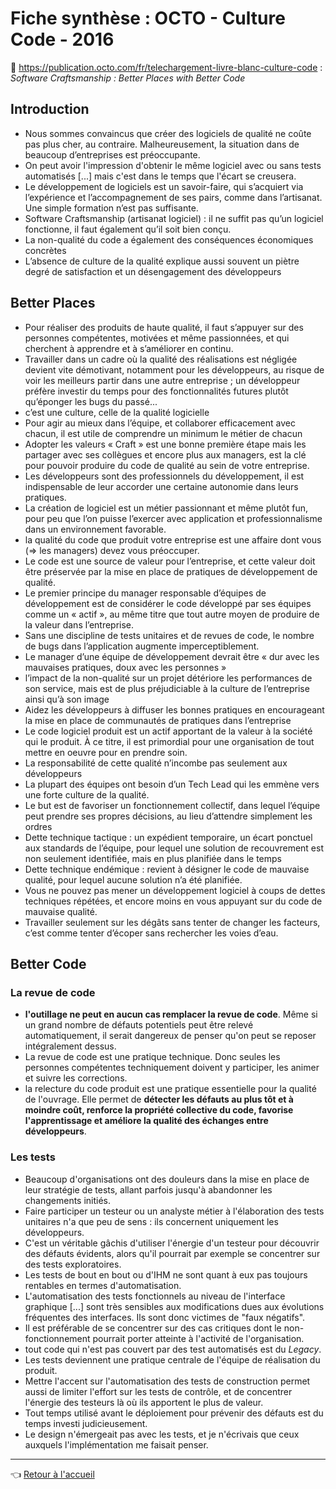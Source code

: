 # Fiche synthèse : OCTO - Culture Code - 2016

:link: <https://publication.octo.com/fr/telechargement-livre-blanc-culture-code> : _Software Craftsmanship : Better Places with Better Code_

## Introduction

- Nous sommes convaincus que créer des logiciels de qualité ne coûte pas plus cher, au contraire. Malheureusement, la situation dans de beaucoup d’entreprises est préoccupante.
- On peut avoir l'impression d'obtenir le même logiciel avec ou sans tests automatisés [...] mais c'est dans le temps que l'écart se creusera.
- Le développement de logiciels est un savoir-faire, qui s’acquiert via l’expérience et l’accompagnement de ses pairs, comme dans l’artisanat. Une simple formation n’est pas suffisante.
- Software Craftsmanship (artisanat logiciel) : il ne suffit pas qu’un logiciel fonctionne, il faut également qu’il soit bien conçu.
- La non-qualité du code a également des conséquences économiques concrètes
- L’absence de culture de la qualité explique aussi souvent un piètre degré de satisfaction et un désengagement des développeurs

## Better Places

- Pour réaliser des produits de haute qualité, il faut s’appuyer sur des personnes compétentes, motivées et même passionnées, et qui cherchent à apprendre et à s’améliorer en continu.
- Travailler dans un cadre où la qualité des réalisations est négligée devient vite démotivant, notamment pour les développeurs, au risque de voir les meilleurs partir dans une autre entreprise ; un développeur préfère investir du temps pour des fonctionnalités futures plutôt qu’éponger les bugs du passé...
- c’est une culture, celle de la qualité logicielle
- Pour agir au mieux dans l’équipe, et collaborer efficacement avec chacun, il est utile de comprendre un minimum le métier de chacun
- Adopter les valeurs « Craft » est une bonne première étape mais les partager avec ses collègues et encore plus aux managers, est la clé pour pouvoir produire du code de qualité au sein de votre entreprise.
- Les développeurs sont des professionnels du développement, il est indispensable de leur accorder une certaine autonomie dans leurs pratiques.
- La création de logiciel est un métier passionnant et même plutôt fun, pour peu que l’on puisse l’exercer avec application et professionnalisme dans un environnement favorable.
- la qualité du code que produit votre entreprise est une affaire dont vous (=> les managers) devez vous préoccuper.
- Le code est une source de valeur pour l’entreprise, et cette valeur doit être préservée par la mise en place de pratiques de développement de qualité.
- Le premier principe du manager responsable d’équipes de développement est de considérer le code développé par ses équipes comme un « actif », au même titre que tout autre moyen de produire de la valeur dans l’entreprise.
- Sans une discipline de tests unitaires et de revues de code, le nombre de bugs dans l’application augmente imperceptiblement.
- Le manager d’une équipe de développement devrait être « dur avec les mauvaises pratiques, doux avec les personnes »
- l’impact de la non-qualité sur un projet détériore les performances de son service, mais est de plus préjudiciable à la culture de l’entreprise ainsi qu’à son image
- Aidez les développeurs à diffuser les bonnes pratiques en encourageant la mise en place de communautés de pratiques dans l’entreprise
- Le code logiciel produit est un actif apportant de la valeur à la société qui le produit. À ce titre, il est primordial pour une organisation de tout mettre en oeuvre pour en prendre soin.
- La responsabilité de cette qualité n’incombe pas seulement aux développeurs
- La plupart des équipes ont besoin d’un Tech Lead qui les emmène vers une forte culture de la qualité.
- Le but est de favoriser un fonctionnement collectif, dans lequel l’équipe peut prendre ses propres décisions, au lieu d’attendre simplement les ordres
- Dette technique tactique : un expédient temporaire, un écart ponctuel aux standards de l’équipe, pour lequel une solution de recouvrement est non seulement identifiée, mais en plus planifiée dans le temps
- Dette technique endémique : revient à désigner le code de mauvaise qualité, pour lequel aucune solution n’a été planifiée.
- Vous ne pouvez pas mener un développement logiciel à coups de dettes techniques répétées, et encore moins en vous appuyant sur du code de mauvaise qualité.
- Travailler seulement sur les dégâts sans tenter de changer les facteurs, c’est comme tenter d’écoper sans rechercher les voies d’eau.

## Better Code

### La revue de code

- **l'outillage ne peut en aucun cas remplacer la revue de code**. Même si un grand nombre de défauts potentiels peut être relevé automatiquement, il serait dangereux de penser qu'on peut se reposer intégralement dessus.
- La revue de code est une pratique technique. Donc seules les personnes compétentes techniquement doivent y participer, les animer et suivre les corrections.
- la relecture du code produit est une pratique essentielle pour la qualité de l'ouvrage. Elle permet de **détecter les défauts au plus tôt et à moindre coût, renforce la propriété collective du code, favorise l'apprentissage et améliore la qualité des échanges entre développeurs**.

### Les tests

- Beaucoup d'organisations ont des douleurs dans la mise en place de leur stratégie de tests, allant parfois jusqu'à abandonner les changements initiés.
- Faire participer un testeur ou un analyste métier à l'élaboration des tests unitaires n'a que peu de sens : ils concernent uniquement les développeurs.
- C'est un véritable gâchis d'utiliser l'énergie d'un testeur pour découvrir des défauts évidents, alors qu'il pourrait par exemple se concentrer sur des tests exploratoires.
- Les tests de bout en bout ou d'IHM ne sont quant à eux pas toujours rentables en termes d'automatisation.
- L'automatisation des tests fonctionnels au niveau de l'interface graphique [...] sont très sensibles aux modifications dues aux évolutions fréquentes des interfaces. Ils sont donc victimes de "faux négatifs".
- Il est préférable de se concentrer sur des cas critiques dont le non-fonctionnement pourrait porter atteinte à l'activité de l'organisation.
- tout code qui n'est pas couvert par des test automatisés est du _Legacy_.
- Les tests deviennent une pratique centrale de l'équipe de réalisation du produit.
- Mettre l'accent sur l'automatisation des tests de construction permet aussi de limiter l'effort sur les tests de contrôle, et de concentrer l'énergie des testeurs là où ils apportent le plus de valeur.
- Tout temps utilisé avant le déploiement pour prévenir des défauts est du temps investi judicieusement.
- Le design n'émergeait pas avec les tests, et je n'écrivais que ceux auxquels l'implémentation me faisait penser.

---
:point_left: [Retour à l'accueil](../README.md)
